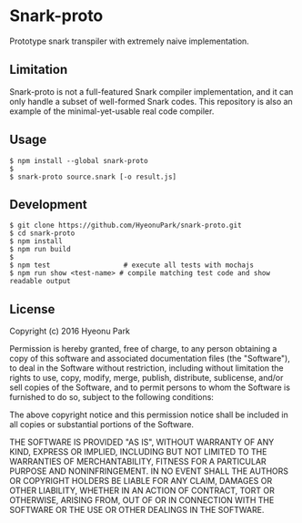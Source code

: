 Snark-proto
===========

Prototype snark transpiler with extremely naive implementation.

## Limitation

Snark-proto is not a full-featured Snark compiler implementation, and it can only handle a subset of well-formed Snark codes. This repository is also an example of the minimal-yet-usable real code compiler.

## Usage

```
$ npm install --global snark-proto
$
$ snark-proto source.snark [-o result.js]
```

## Development

```
$ git clone https://github.com/HyeonuPark/snark-proto.git
$ cd snark-proto
$ npm install
$ npm run build
$
$ npm test                  # execute all tests with mochajs
$ npm run show <test-name> # compile matching test code and show readable output
```

## License

Copyright (c) 2016 Hyeonu Park


Permission is hereby granted, free of charge, to any person obtaining a copy of this software and associated documentation files (the "Software"), to deal in the Software without restriction, including without limitation the rights to use, copy, modify, merge, publish, distribute, sublicense, and/or sell copies of the Software, and to permit persons to whom the Software is furnished to do so, subject to the following conditions:

The above copyright notice and this permission notice shall be included in all copies or substantial portions of the Software.

THE SOFTWARE IS PROVIDED "AS IS", WITHOUT WARRANTY OF ANY KIND, EXPRESS OR IMPLIED, INCLUDING BUT NOT LIMITED TO THE WARRANTIES OF MERCHANTABILITY, FITNESS FOR A PARTICULAR PURPOSE AND NONINFRINGEMENT. IN NO EVENT SHALL THE AUTHORS OR COPYRIGHT HOLDERS BE LIABLE FOR ANY CLAIM, DAMAGES OR OTHER LIABILITY, WHETHER IN AN ACTION OF CONTRACT, TORT OR OTHERWISE, ARISING FROM, OUT OF OR IN CONNECTION WITH THE SOFTWARE OR THE USE OR OTHER DEALINGS IN THE SOFTWARE.
